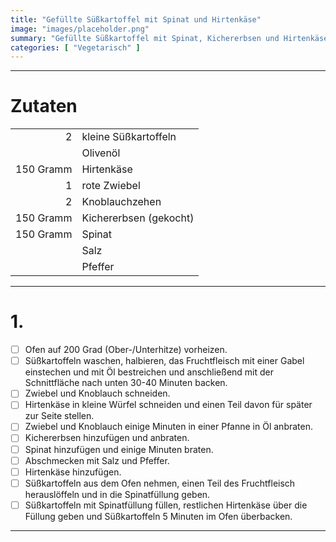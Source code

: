 ```yaml
---
title: "Gefüllte Süßkartoffel mit Spinat und Hirtenkäse"
image: "images/placeholder.png"
summary: "Gefüllte Süßkartoffel mit Spinat, Kichererbsen und Hirtenkäse"
categories: [ "Vegetarisch" ]
---
```


---

# Zutaten

|           |                        |
|----------:|:-----------------------|
|         2 | kleine Süßkartoffeln   |
|           | Olivenöl               |
| 150 Gramm | Hirtenkäse             |
|         1 | rote Zwiebel           |
|         2 | Knoblauchzehen         |
| 150 Gramm | Kichererbsen (gekocht) |
| 150 Gramm | Spinat                 |
|           | Salz                   |
|           | Pfeffer                |

---

# 1.

- [ ] Ofen auf 200 Grad (Ober-/Unterhitze) vorheizen.
- [ ] Süßkartoffeln waschen, halbieren, das Fruchtfleisch mit einer Gabel einstechen und mit Öl bestreichen und
  anschließend mit der Schnittfläche nach unten 30-40 Minuten backen.
- [ ] Zwiebel und Knoblauch schneiden.
- [ ] Hirtenkäse in kleine Würfel schneiden und einen Teil davon für später zur Seite stellen.
- [ ] Zwiebel und Knoblauch einige Minuten in einer Pfanne in Öl anbraten.
- [ ] Kichererbsen hinzufügen und anbraten.
- [ ] Spinat hinzufügen und einige Minuten braten.
- [ ] Abschmecken mit Salz und Pfeffer.
- [ ] Hirtenkäse hinzufügen.
- [ ] Süßkartoffeln aus dem Ofen nehmen, einen Teil des Fruchtfleisch herauslöffeln und in die Spinatfüllung geben.
- [ ] Süßkartoffeln mit Spinatfüllung füllen, restlichen Hirtenkäse über die Füllung geben und Süßkartoffeln 5 Minuten
  im Ofen überbacken.

---
